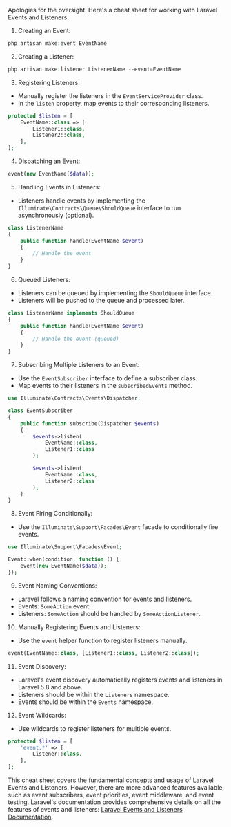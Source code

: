 Apologies for the oversight. Here's a cheat sheet for working with Laravel Events and Listeners:

1. Creating an Event:
```php
php artisan make:event EventName
```

2. Creating a Listener:
```php
php artisan make:listener ListenerName --event=EventName
```

3. Registering Listeners:
- Manually register the listeners in the `EventServiceProvider` class.
- In the `listen` property, map events to their corresponding listeners.

```php
protected $listen = [
    EventName::class => [
        Listener1::class,
        Listener2::class,
    ],
];
```

4. Dispatching an Event:
```php
event(new EventName($data));
```

5. Handling Events in Listeners:
- Listeners handle events by implementing the `Illuminate\Contracts\Queue\ShouldQueue` interface to run asynchronously (optional).

```php
class ListenerName
{
    public function handle(EventName $event)
    {
        // Handle the event
    }
}
```

6. Queued Listeners:
- Listeners can be queued by implementing the `ShouldQueue` interface.
- Listeners will be pushed to the queue and processed later.

```php
class ListenerName implements ShouldQueue
{
    public function handle(EventName $event)
    {
        // Handle the event (queued)
    }
}
```

7. Subscribing Multiple Listeners to an Event:
- Use the `EventSubscriber` interface to define a subscriber class.
- Map events to their listeners in the `subscribedEvents` method.

```php
use Illuminate\Contracts\Events\Dispatcher;

class EventSubscriber
{
    public function subscribe(Dispatcher $events)
    {
        $events->listen(
            EventName::class,
            Listener1::class
        );

        $events->listen(
            EventName::class,
            Listener2::class
        );
    }
}
```

8. Event Firing Conditionally:
- Use the `Illuminate\Support\Facades\Event` facade to conditionally fire events.

```php
use Illuminate\Support\Facades\Event;

Event::when(condition, function () {
    event(new EventName($data));
});
```

9. Event Naming Conventions:
- Laravel follows a naming convention for events and listeners.
- Events: `SomeAction` event.
- Listeners: `SomeAction` should be handled by `SomeActionListener`.

10. Manually Registering Events and Listeners:
- Use the `event` helper function to register listeners manually.

```php
event(EventName::class, [Listener1::class, Listener2::class]);
```

11. Event Discovery:
- Laravel's event discovery automatically registers events and listeners in Laravel 5.8 and above.
- Listeners should be within the `Listeners` namespace.
- Events should be within the `Events` namespace.

12. Event Wildcards:
- Use wildcards to register listeners for multiple events.

```php
protected $listen = [
    'event.*' => [
        Listener::class,
    ],
];
```

This cheat sheet covers the fundamental concepts and usage of Laravel Events and Listeners. However, there are more advanced features available, such as event subscribers, event priorities, event middleware, and event testing. Laravel's documentation provides comprehensive details on all the features of events and listeners: [Laravel Events and Listeners Documentation](https://laravel.com/docs/events).
